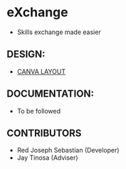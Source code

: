 # eXchange
- Skills exchange made easier

## DESIGN:
- [CANVA LAYOUT](https://www.canva.com/design/DAGO1Pv9Kgc/poDIQIcDWFenfy3-b-jjOA/view?utm_content=DAGO1Pv9Kgc&utm_campaign=designshare&utm_medium=link&utm_source=editor)

## DOCUMENTATION:
- To be followed

## CONTRIBUTORS
- Red Joseph Sebastian (Developer)
- Jay Tinosa (Adviser)
